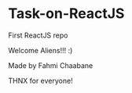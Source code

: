 # Task-on-ReactJS
First ReactJS repo

Welcome Aliens!!! :)

Made by Fahmi Chaabane

THNX for everyone!
